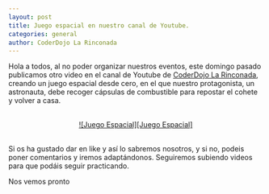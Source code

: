 ```yaml
---
layout: post
title: Juego espacial en nuestro canal de Youtube.
categories: general
author: CoderDojo La Rinconada
---
```


Hola a todos, al no poder organizar nuestros eventos, este domingo pasado publicamos otro video en el canal de Youtube de [CoderDojo La Rinconada],  creando un juego espacial desde cero, en el que nuestro protagonista, un astronauta, debe recoger cápsulas de combustible para repostar el cohete y volver a casa.



<br>
<span style="display:block;text-align:center"><a href="https://youtu.be/56ZmPHEXlSo" target="blank">![Juego Espacial][Juego Espacial]</a></span>
<br>



Si os ha gustado dar en like y así lo sabremos nosotros, y si no, podeis poner comentarios y iremos adaptándonos. Seguiremos subiendo videos para que podáis seguir practicando. 

Nos vemos pronto
 


[Juego Espacial]: /images/juego_espacial.jpg "Juego Espacial"
[CoderDojo La Rinconada]: https://www.youtube.com/channel/UC7AelXV3QJB-nmJ_MZQudVQ






